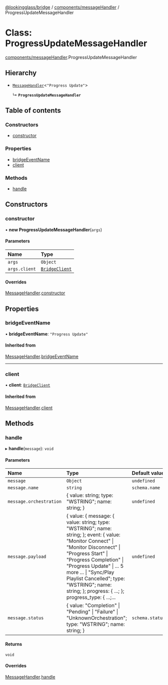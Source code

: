[@lookingglass/bridge](../README.md) / [components/messageHandler](../modules/components_messageHandler.md) / ProgressUpdateMessageHandler

# Class: ProgressUpdateMessageHandler

[components/messageHandler](../modules/components_messageHandler.md).ProgressUpdateMessageHandler

## Hierarchy

- [`MessageHandler`](components_messageHandler.MessageHandler.md)<``"Progress Update"``\>

  ↳ **`ProgressUpdateMessageHandler`**

## Table of contents

### Constructors

- [constructor](components_messageHandler.ProgressUpdateMessageHandler.md#constructor)

### Properties

- [bridgeEventName](components_messageHandler.ProgressUpdateMessageHandler.md#bridgeeventname)
- [client](components_messageHandler.ProgressUpdateMessageHandler.md#client)

### Methods

- [handle](components_messageHandler.ProgressUpdateMessageHandler.md#handle)

## Constructors

### constructor

• **new ProgressUpdateMessageHandler**(`args`)

#### Parameters

| Name | Type |
| :------ | :------ |
| `args` | `Object` |
| `args.client` | [`BridgeClient`](client.BridgeClient.md) |

#### Overrides

[MessageHandler](components_messageHandler.MessageHandler.md).[constructor](components_messageHandler.MessageHandler.md#constructor)

## Properties

### bridgeEventName

• **bridgeEventName**: ``"Progress Update"``

#### Inherited from

[MessageHandler](components_messageHandler.MessageHandler.md).[bridgeEventName](components_messageHandler.MessageHandler.md#bridgeeventname)

___

### client

• **client**: [`BridgeClient`](client.BridgeClient.md)

#### Inherited from

[MessageHandler](components_messageHandler.MessageHandler.md).[client](components_messageHandler.MessageHandler.md#client)

## Methods

### handle

▸ **handle**(`message`): `void`

#### Parameters

| Name | Type | Default value |
| :------ | :------ | :------ |
| `message` | `Object` | `undefined` |
| `message.name` | `string` | `schema.name` |
| `message.orchestration` | { value: string; type: "WSTRING"; name: string; } | `undefined` |
| `message.payload` | { value: { message: { value: string; type: "WSTRING"; name: string; }; event: { value: "Monitor Connect" \| "Monitor Disconnect" \| "Progress Start" \| "Progress Completion" \| "Progress Update" \| ... 5 more ... \| "Sync/Play Playlist Cancelled"; type: "WSTRING"; name: string; }; progress: { ...; }; progress\_type: { ...;... | `undefined` |
| `message.status` | { value: "Completion" \| "Pending" \| "Failure" \| "UnknownOrchestration"; type: "WSTRING"; name: string; } | `schema.status` |

#### Returns

`void`

#### Overrides

[MessageHandler](components_messageHandler.MessageHandler.md).[handle](components_messageHandler.MessageHandler.md#handle)
